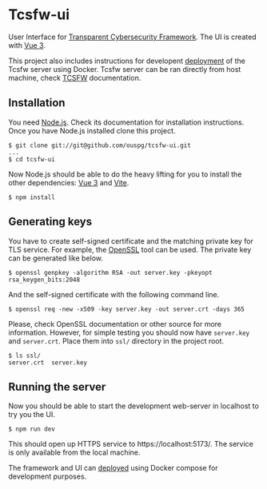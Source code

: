 # Tcsfw-ui

User Interface for [Transparent Cybersecurity Framework](https://github.com/ouspg/tcsfw).
The UI is created with [Vue 3](https://vuejs.org/).

This project also includes instructions for developent [deployment](Deployment.md) of the Tcsfw
server using Docker.
Tcsfw server can be ran directly from host machine, check [TCSFW](https://github.com/ouspg/tcsfw) documentation.

## Installation

You need [Node.js](https://nodejs.org/). Check its documentation for installation instructions.
Once you have Node.js installed clone this project.
```
$ git clone git://git@github.com/ouspg/tcsfw-ui.git
...
$ cd tcsfw-ui
```

Now Node.js should be able to do the heavy lifting for you to install the other dependencies: [Vue 3](https://vuejs.org/) and [Vite](https://vitejs.dev/).
```
$ npm install
```

## Generating keys

You have to create self-signed certificate and the matching private key for TLS service. 
For example, the [OpenSSL](https://www.openssl.org/) tool can be used.
The private key can be generated like below.
```
$ openssl genpkey -algorithm RSA -out server.key -pkeyopt rsa_keygen_bits:2048
```
And the self-signed certificate with the following command line.
```
$ openssl req -new -x509 -key server.key -out server.crt -days 365
```
Please, check OpenSSL documentation or other source for more information. However, for simple testing you should now have `server.key` and `server.crt`. Place them into `ssl/` directory in the project root.
```
$ ls ssl/
server.crt  server.key
```

## Running the server

Now you should be able to start the development web-server in localhost to try you the UI.
```
$ npm run dev
```
This should open up HTTPS service to https://localhost:5173/.
The service is only available from the local machine.

The framework and UI can [deployed](Deployment.md) using Docker compose for development purposes.